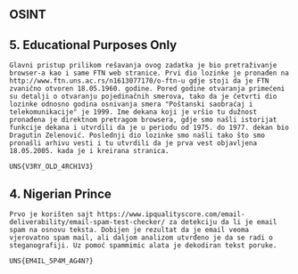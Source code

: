 ## OSINT

## 5. Educational Purposes Only
    Glavni pristup prilikom rešavanja ovog zadatka je bio pretraživanje browser-a kao i same FTN web stranice. Prvi dio lozinke je pronađen na http://www.ftn.uns.ac.rs/n1613077170/o-ftn-u gdje stoji da je FTN zvanično otvoren 18.05.1960. godine. Pored godine otvaranja primećeni su detalji o otvaranju pojedinačnih smerova, tako da je četvrti dio lozinke odnosno godina osnivanja smera "Poštanski saobraćaj i telekomunikacije" je 1999. Ime dekana koji je vršio tu dužnost pronađena je direktnom pretragom browsera, gdje smo našli istorijat funkcije dekana i utvrdili da je u periodu od 1975. do 1977. dekan bio Dragutin Zelenović. Poslednji dio lozinke smo našli tako što smo pronašli arhivu vesti i tu utvrdili da je prva vest objavljena 18.05.2005. kada je i kreirana stranica. 

    UNS{V3RY_OLD_4RCH1V3}

## 4. Nigerian Prince
    Prvo je korišten sajt https://www.ipqualityscore.com/email-deliverability/email-spam-test-checker/ za detekciju da li je email spam na osnovu teksta. Dobijen je rezultat da je email veoma vjerovatno spam mail, ali daljom analizom utvrđeno je da se radi o steganografiji. Uz pomoć spammimic alata je dekodiran tekst poruke.

    UNS{EM4IL_5P4M_AG4N?}